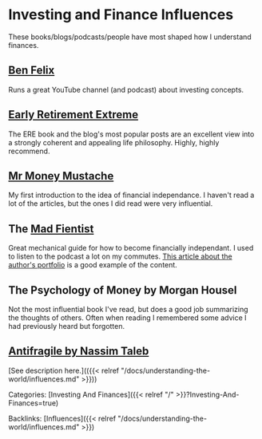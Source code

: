 # Investing and Finance Influences

These books/blogs/podcasts/people have most shaped how I understand finances.

## [Ben Felix](https://www.youtube.com/channel/UCDXTQ8nWmx_EhZ2v-kp7QxA)

Runs a great YouTube channel (and podcast) about investing concepts.

## [Early Retirement Extreme](http://earlyretirementextreme.com/)

The ERE book and the blog's most popular posts are an excellent view into a
strongly coherent and appealing life philosophy. Highly, highly recommend.

## [Mr Money Mustache](https://www.mrmoneymustache.com/)

My first introduction to the idea of financial independance. I haven't read a lot of the articles, but the ones I did read were very influential.

## The [Mad Fientist](https://www.madfientist.com/)

Great mechanical guide for how to become financially independant. I used to
listen to the podcast a lot on my commutes. [This article about the author's portfolio](https://www.madfientist.com/my-portfolio/) is a good example of the content.

## The Psychology of Money by Morgan Housel

Not the most influential book I've read, but does a good job summarizing the
thoughts of others. Often when reading I remembered some advice I had
previously heard but forgotten.

## [Antifragile by Nassim Taleb](https://en.wikipedia.org/wiki/Antifragile)

[See description here.](({{< relref "/docs/understanding-the-world/influences.md" >}}))

Categories:
[Investing And Finances]({{< relref "/" >}}?Investing-And-Finances=true)

Backlinks:
[Influences]({{< relref "/docs/understanding-the-world/influences.md" >}})